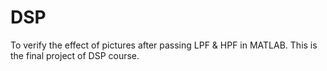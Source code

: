 # DSP
To verify the effect of pictures after passing LPF &amp; HPF in MATLAB. This is the final project of DSP course.
